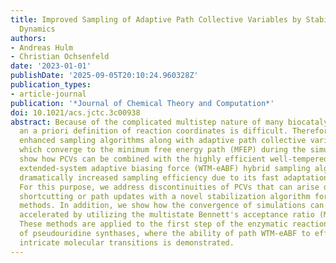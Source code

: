 ```yaml
---
title: Improved Sampling of Adaptive Path Collective Variables by Stabilized Extended-System
  Dynamics
authors:
- Andreas Hulm
- Christian Ochsenfeld
date: '2023-01-01'
publishDate: '2025-09-05T20:10:24.960328Z'
publication_types:
- article-journal
publication: '*Journal of Chemical Theory and Computation*'
doi: 10.1021/acs.jctc.3c00938
abstract: Because of the complicated multistep nature of many biocatalytic reactions,
  an a priori definition of reaction coordinates is difficult. Therefore, we apply
  enhanced sampling algorithms along with adaptive path collective variables (PCVs),
  which converge to the minimum free energy path (MFEP) during the simulation. We
  show how PCVs can be combined with the highly efficient well-tempered metadynamics
  extended-system adaptive biasing force (WTM-eABF) hybrid sampling algorithm, offering
  dramatically increased sampling efficiency due to its fast adaptation to path updates.
  For this purpose, we address discontinuities of PCVs that can arise due to path
  shortcutting or path updates with a novel stabilization algorithm for extended-system
  methods. In addition, we show how the convergence of simulations can be further
  accelerated by utilizing the multistate Bennett's acceptance ratio (MBAR) estimator.
  These methods are applied to the first step of the enzymatic reaction mechanism
  of pseudouridine synthases, where the ability of path WTM-eABF to efficiently explore
  intricate molecular transitions is demonstrated.
---
```

